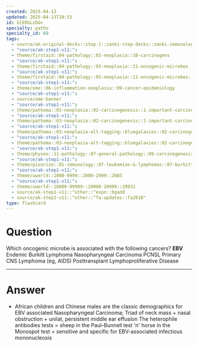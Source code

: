 ```yaml
---
created: 2025-04-13
updated: 2025-04-13T10:53
id: G{ERGLzD&+
specialty: patho
specialty_id: 69
tags:
  - source/ak-original-decks::step-1::zanki-step-decks::zanki-immunology-+-general-pathology::pathoma-chapter-3-(neoplasia)
  - "source/ak-step1-v11:": 
  - theme/firstaid::04-pathology::03-neoplasia::10-carcinogens
  - "source/ak-step1-v11:": 
  - theme/firstaid::04-pathology::03-neoplasia::11-oncogenic-microbes
  - "source/ak-step1-v11:": 
  - theme/firstaid::04-pathology::03-neoplasia::11-oncogenic-microbes::ebv
  - "source/ak-step1-v11:": 
  - theme/ome::06-inflammation-neoplasia::09-cancer-epidemiology
  - "source/ak-step1-v11:": 
  - source/ome-banner
  - "source/ak-step1-v11:": 
  - theme/pathoma::03-neoplasia::02-carcinogenesis::1-important-carcinogens
  - "source/ak-step1-v11:": 
  - theme/pathoma::03-neoplasia::02-carcinogenesis::1-important-carcinogens::table-3.2-important-carcinogens::oncogenic-microbes
  - "source/ak-step1-v11:": 
  - theme/pathoma::03-neoplasia-alt-tagging::bluegalaxies::02-carcinogenesis::1-important-carcinogens
  - "source/ak-step1-v11:": 
  - theme/pathoma::03-neoplasia-alt-tagging::bluegalaxies::02-carcinogenesis::1-important-carcinogens::oncogenic-microbes
  - "source/ak-step1-v11:": 
  - theme/physeo::11-pathology::07-general-pathology::09-carcinogenesis
  - "source/ak-step1-v11:": 
  - theme/pixorize::01-immunology::07-leukemias-&-lymphomas::07-burkitt-lymphoma
  - "source/ak-step1-v11:": 
  - theme/uworld::1000-9999::2000-2999::2083
  - "source/ak-step1-v11:": 
  - theme/uworld::10000-99999::20000-20999::20932
  - source/ak-step1-v11::^other::^expn::bgadd
  - source/ak-step1-v11::^other::^fa-updates::fa2018"
type: flashcard
---
```


# Question
Which oncogenic microbe is associated with the following cancers?   **EBV**   Endemic Burkitt Lymphoma Nasopharyngeal Carcinoma PCNSL Primary CNS Lymphoma (eg, AIDS) Posttransplant Lymphoproliferative Disease

---

# Answer
- African children and Chinese males are the classic demographics for EBV associated Nasopharyngeal Carcinoma; Triad of neck mass + nasal obstruction + unilat, persistent middle ear effusion  The heterophile antibodies tests = sheep in the Paul-Bunnell test 'n' horse in the Monospot test = sensitive and specific for EBV-associated infectious mononucleosis